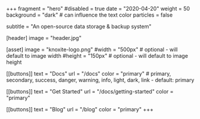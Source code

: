 +++
fragment = "hero"
#disabled = true
date = "2020-04-20"
weight = 50
background = "dark" # can influence the text color
particles = false

subtitle = "An open-source data storage & backup system"

[header]
  image = "header.jpg"

[asset]
  image = "knoxite-logo.png"
  #width = "500px" # optional - will default to image width
  #height = "150px" # optional - will default to image height

[[buttons]]
  text = "Docs"
  url = "/docs"
  color = "primary" # primary, secondary, success, danger, warning, info, light, dark, link - default: primary

[[buttons]]
  text = "Get Started"
  url = "/docs/getting-started"
  color = "primary"

[[buttons]]
  text = "Blog"
  url = "/blog"
  color = "primary"
+++
